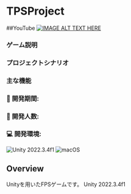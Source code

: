 # TPSProject
##YouTube
[![IMAGE ALT TEXT HERE](https://img.youtube.com/vi/QAILZ3XrHwk/0.jpg)](https://www.youtube.com/watch?v=QAILZ3XrHwk)
### ゲーム説明

### プロジェクトシナリオ

### 主な機能

### 📅 開発期間: 

### 👤 開発人数:

### 💻 開発環境:
![Unity](https://img.shields.io/badge/unity-%23000000.svg?style=for-the-badge&logo=unity&logoColor=white) 2022.3.4f1
![macOS](https://img.shields.io/badge/mac%20os-000000?style=for-the-badge&logo=macos&logoColor=F0F0F0)



## Overview
Unityを用いたFPSゲームです。
Unity 2022.3.4f1

